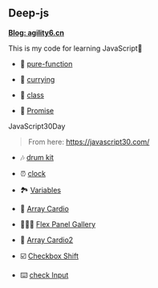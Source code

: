 ## Deep-js

**<a href="https://www.agility6.cn">Blog: agility6.cn</a>**

This is my code for learning JavaScript🍫

- 🧋 [pure-function](/pure-function/)

- 🍕 [currying](/currying/)

- 🍔 [class](/learn-class/)

- 🍫 [Promise](/promise/)

JavaScript30Day

> From here: https://javascript30.com/

- 🎶 [drum kit](/JavaScript30/01%20-%20JavaScript%20Drum%20Kit/)

- ⏰ [clock](/JavaScript30/02%20-%20JS%20and%20CSS%20Clock/)

- 🏞️ [Variables](/JavaScript30/03%20-%20CSS%20Variables/)

- 🔢 [Array Cardio](/JavaScript30/04%20-%20Array%20Cardio%20Day%201/)

- 🤸🏻‍♂️ [Flex Panel Gallery](/JavaScript30/05%20-%20Flex%20Panel%20Gallery/)

- 🔢 [Array Cardio2](/JavaScript30/06%20-%20Array%20Cardio%20Day%202/)

- ☑️ [Checkbox Shift](/JavaScript30/08%20-%20JS%20%E5%AE%9E%E7%8E%B0%20Checkbox%20%E4%B8%AD%E6%8C%89%E4%BD%8F%20Shift%20%E7%9A%84%E5%A4%9A%E9%80%89%E5%8A%9F%E8%83%BD/)

- ⌨️ [check Input](/JavaScript30//12%20-%20%E9%94%AE%E7%9B%98%E8%BE%93%E5%85%A5%E5%BA%8F%E5%88%97%E7%9A%84%E9%AA%8C%E8%AF%81%E6%8C%87%E5%8D%97/)